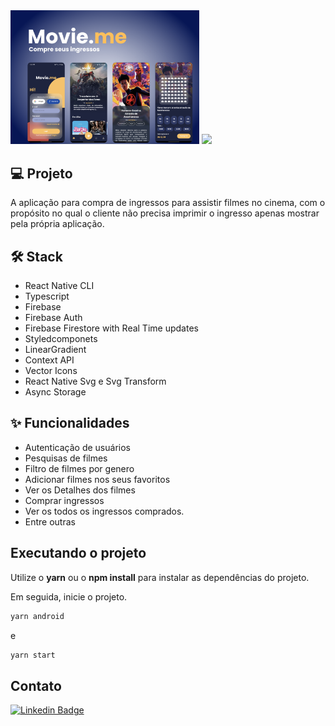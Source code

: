 <div style="display: inline_block " >

 <img  src=".github/cover.png" width="60%"/>
 <img src=".github/202309190217.gif" height="430px" />
</div>

## 💻 Projeto
A aplicação para compra de ingressos para assistir filmes no cinema, com o propósito no qual o cliente não precisa imprimir o ingresso apenas mostrar pela própria aplicação.


## :hammer_and_wrench: Stack

- React Native CLI
- Typescript
- Firebase
- Firebase Auth
- Firebase Firestore with Real Time updates
- Styledcomponets
- LinearGradient
- Context API
- Vector Icons
- React Native Svg e Svg Transform
- Async Storage


## ✨ Funcionalidades

- Autenticação de usuários
- Pesquisas de filmes
- Filtro de filmes por genero
- Adicionar filmes nos seus favoritos
- Ver os Detalhes dos filmes
- Comprar ingressos
- Ver os todos os ingressos comprados.
- Entre outras


## Executando o projeto

Utilize o **yarn** ou o **npm install** para instalar as dependências do projeto.

Em seguida, inicie o projeto.

```cl
yarn android 
```
e
```cl
yarn start 
```



## Contato 
 
[![Linkedin Badge](https://img.shields.io/badge/-Luccas%20Alves%20Santos-6633cc?style=flat-square&logo=Linkedin&logoColor=white&link=https://www.linkedin.com/in/rodrigo-gon%C3%A7alves-santana/)](https://www.linkedin.com/in/luccasals/) 
</div>
